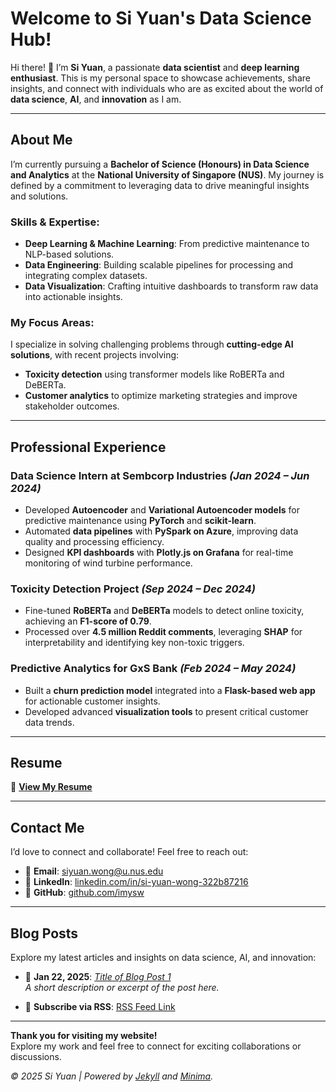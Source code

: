# Welcome to Si Yuan's Data Science Hub!
Hi there! 👋 I’m **Si Yuan**, a passionate **data scientist** and **deep learning enthusiast**. This is my personal space to showcase achievements, share insights, and connect with individuals who are as excited about the world of **data science**, **AI**, and **innovation** as I am.

---

## About Me

I’m currently pursuing a **Bachelor of Science (Honours) in Data Science and Analytics** at the **National University of Singapore (NUS)**. My journey is defined by a commitment to leveraging data to drive meaningful insights and solutions.

### Skills & Expertise:
- **Deep Learning & Machine Learning**: From predictive maintenance to NLP-based solutions.
- **Data Engineering**: Building scalable pipelines for processing and integrating complex datasets.
- **Data Visualization**: Crafting intuitive dashboards to transform raw data into actionable insights.

### My Focus Areas:
I specialize in solving challenging problems through **cutting-edge AI solutions**, with recent projects involving:
- **Toxicity detection** using transformer models like RoBERTa and DeBERTa.
- **Customer analytics** to optimize marketing strategies and improve stakeholder outcomes.

---

## Professional Experience

### Data Science Intern at Sembcorp Industries *(Jan 2024 – Jun 2024)*
- Developed **Autoencoder** and **Variational Autoencoder models** for predictive maintenance using **PyTorch** and **scikit-learn**.
- Automated **data pipelines** with **PySpark on Azure**, improving data quality and processing efficiency.
- Designed **KPI dashboards** with **Plotly.js on Grafana** for real-time monitoring of wind turbine performance.

### Toxicity Detection Project *(Sep 2024 – Dec 2024)*
- Fine-tuned **RoBERTa** and **DeBERTa** models to detect online toxicity, achieving an **F1-score of 0.79**.
- Processed over **4.5 million Reddit comments**, leveraging **SHAP** for interpretability and identifying key non-toxic triggers.

### Predictive Analytics for GxS Bank *(Feb 2024 – May 2024)*
- Built a **churn prediction model** integrated into a **Flask-based web app** for actionable customer insights.
- Developed advanced **visualization tools** to present critical customer data trends.

---

## Resume

📄 [**View My Resume**](link-to-your-resume.pdf)

---

## Contact Me

I’d love to connect and collaborate! Feel free to reach out:

- 📧 **Email**: [siyuan.wong@u.nus.edu](mailto:siyuan.wong@u.nus.edu)
- 💼 **LinkedIn**: [linkedin.com/in/si-yuan-wong-322b87216](https://www.linkedin.com/in/si-yuan-wong-322b87216)
- 📂 **GitHub**: [github.com/imysw](https://github.com/imysw)

---

## Blog Posts

Explore my latest articles and insights on data science, AI, and innovation:

- 📅 **Jan 22, 2025**: *[Title of Blog Post 1](link-to-post)*  
  *A short description or excerpt of the post here.*

- 📅 **Subscribe via RSS**: [RSS Feed Link](link-to-rss-feed)

---

**Thank you for visiting my website!**  
Explore my work and feel free to connect for exciting collaborations or discussions.

_© 2025 Si Yuan | Powered by [Jekyll](https://jekyllrb.com) and [Minima](https://github.com/jekyll/minima)._
